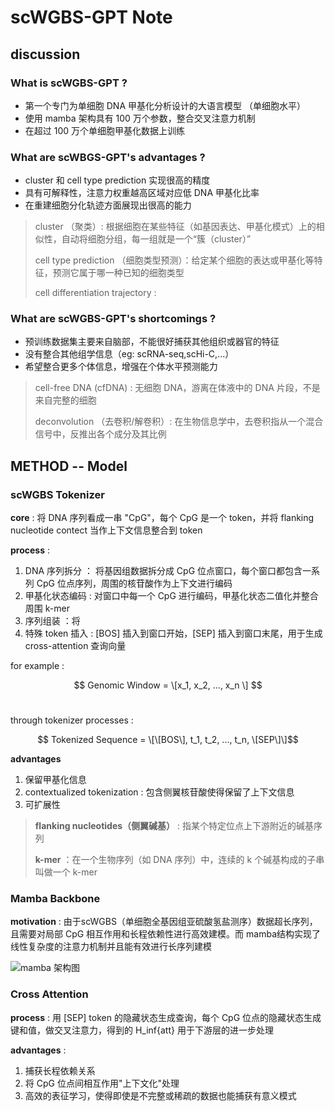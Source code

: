 # scWGBS-GPT Note
## 

##

## discussion
### What is scWGBS-GPT ?
- 第一个专门为单细胞 DNA 甲基化分析设计的大语言模型 （单细胞水平）
- 使用 mamba 架构具有 100 万个参数，整合交叉注意力机制 
- 在超过 100 万个单细胞甲基化数据上训练

 
### What are scWBGS-GPT's advantages ?
- cluster 和 cell type prediction 实现很高的精度
- 具有可解释性，注意力权重越高区域对应低 DNA 甲基化比率
- 在重建细胞分化轨迹方面展现出很高的能力

> cluster （聚类）: 根据细胞在某些特征（如基因表达、甲基化模式）上的相似性，自动将细胞分组，每一组就是一个“簇（cluster）” 
>
> cell type prediction （细胞类型预测）：给定某个细胞的表达或甲基化等特征，预测它属于哪一种已知的细胞类型
>
> cell differentiation trajectory :
>

### What are scWGBS-GPT's shortcomings ?
- 预训练数据集主要来自脑部，不能很好捕获其他组织或器官的特征
- 没有整合其他组学信息（eg: scRNA-seq,scHi-C,...）
- 希望整合更多个体信息，增强在个体水平预测能力
  
> cell-free DNA (cfDNA) : 无细胞 DNA，游离在体液中的 DNA 片段，不是来自完整的细胞 
>
> deconvolution （去卷积/解卷积）: 在生物信息学中，去卷积指从一个混合信号中，反推出各个成分及其比例
>

## METHOD  -- Model

### scWGBS Tokenizer
**core** : 将 DNA 序列看成一串 "CpG"，每个 CpG 是一个 token，并将 flanking nucleotide contect 当作上下文信息整合到 token

**process** :
1. DNA 序列拆分 ： 将基因组数据拆分成 CpG 位点窗口，每个窗口都包含一系列 CpG 位点序列，周围的核苷酸作为上下文进行编码
2. 甲基化状态编码 : 对窗口中每一个 CpG 进行编码，甲基化状态二值化并整合周围 k-mer 
3. 序列组装 ：将
4. 特殊 token 插入 : \[BOS\] 插入到窗口开始，\[SEP\] 插入到窗口末尾，用于生成 cross-attention 查询向量

for example : <br>

$$ Genomic Window = \[x_1, x_2, ..., x_n \] $$  <br>

through tokenizer processes :  <br>

$$ Tokenized Sequence = \[\[BOS\], t_1, t_2, ..., t_n, \[SEP\]\]$$ 

**advantages**
1. 保留甲基化信息
2. contextualized tokenization : 包含侧翼核苷酸使得保留了上下文信息
3. 可扩展性

> **flanking nucleotides（侧翼碱基）** : 指某个特定位点上下游附近的碱基序列
> 
> **k-mer** ：在一个生物序列（如 DNA 序列）中，连续的 k 个碱基构成的子串叫做一个 k-mer
>

### Mamba Backbone

**motivation** : 由于scWGBS（单细胞全基因组亚硫酸氢盐测序）数据超长序列，且需要对局部 CpG 相互作用和长程依赖性进行高效建模。而 mamba结构实现了线性复杂度的注意力机制并且能有效进行长序列建模 <br>

![mamba 架构图](图片链接 "图片title")






### Cross Attention

**process** : 用 \[SEP\] token 的隐藏状态生成查询，每个 CpG 位点的隐藏状态生成键和值，做交叉注意力，得到的 H_inf{att} 用于下游层的进一步处理

**advantages** :
1. 捕获长程依赖关系
2. 将 CpG 位点间相互作用"上下文化"处理
3. 高效的表征学习，使得即使是不完整或稀疏的数据也能捕获有意义模式







